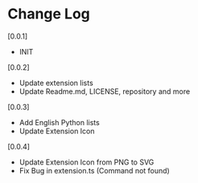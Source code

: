 # Change Log

[0.0.1]

- INIT

[0.0.2]

- Update extension lists
- Update Readme.md, LICENSE, repository and more

[0.0.3]

- Add English Python lists
- Update Extension Icon

[0.0.4]

- Update Extension Icon from PNG to SVG
- Fix Bug in extension.ts (Command not found)
